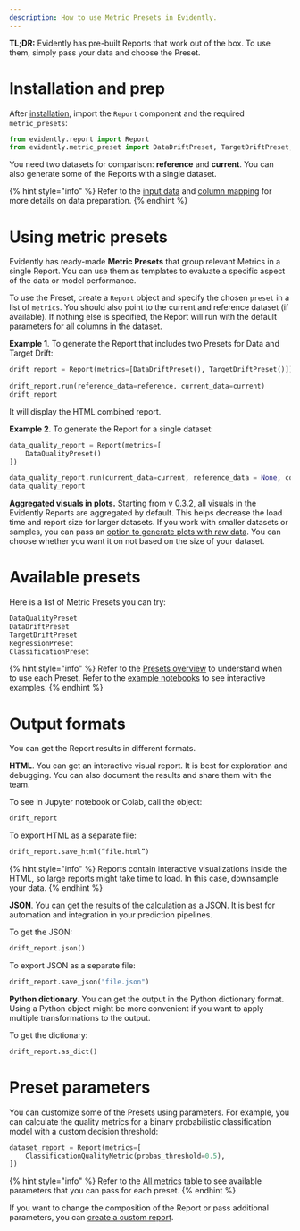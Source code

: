 ```yaml
---
description: How to use Metric Presets in Evidently.
---   
```


**TL;DR:** Evidently has pre-built Reports that work out of the box. To use them, simply pass your data and choose the Preset. 

# Installation and prep

After [installation](../installation/install-evidently.md), import the `Report` component and the required `metric_presets`:

```python
from evidently.report import Report
from evidently.metric_preset import DataDriftPreset, TargetDriftPreset, DataQualityPreset
```

You need two datasets for comparison: **reference** and **current**. You can also generate some of the Reports with a single dataset. 

{% hint style="info" %} 
Refer to the [input data](../input-data/data-requirements.md) and [column mapping](../input-data/column-mapping.md) for more details on data preparation.
{% endhint %}

# Using metric presets 

Evidently has ready-made **Metric Presets** that group relevant Metrics in a single Report. You can use them as templates to evaluate a specific aspect of the data or model performance.

To use the Preset, create a `Report` object and specify the chosen `preset` in a list of `metrics`. You should also point to the current and reference dataset (if available). If nothing else is specified, the Report will run with the default parameters for all columns in the dataset.

**Example 1**. To generate the Report that includes two Presets for Data and Target Drift:

```python
drift_report = Report(metrics=[DataDriftPreset(), TargetDriftPreset()])
 
drift_report.run(reference_data=reference, current_data=current)
drift_report
```
 
It will display the HTML combined report. 

**Example 2**. To generate the Report for a single dataset:

```python
data_quality_report = Report(metrics=[
    DataQualityPreset()
])

data_quality_report.run(current_data=current, reference_data = None, column_mapping=None)
data_quality_report
```

**Aggregated visuals in plots.** Starting from v 0.3.2, all visuals in the Evidently Reports are aggregated by default. This helps decrease the load time and report size for larger datasets. If you work with smaller datasets or samples, you can pass an [option to generate plots with raw data](../customization/report-data-aggregation.md). You can choose whether you want it on not based on the size of your dataset.

# Available presets

Here is a list of Metric Presets you can try:

```python
DataQualityPreset
DataDriftPreset
TargetDriftPreset 
RegressionPreset
ClassificationPreset
```

{% hint style="info" %} 
Refer to the [Presets overview](../presets/all-presets.md) to understand when to use each Preset. Refer to the [example notebooks](../examples/examples.md) to see interactive examples.
{% endhint %}

# Output formats 

You can get the Report results in different formats. 

**HTML**. You can get an interactive visual report. It is best for exploration and debugging. You can also document the results and share them with the team. 

To see in Jupyter notebook or Colab, call the object: 

```python
drift_report
```

To export HTML as a separate file: 

```python
drift_report.save_html(“file.html”)
```

{% hint style="info" %} 
Reports contain interactive visualizations inside the HTML, so large reports might take time to load. In this case, downsample your data. 
{% endhint %}

**JSON**. You can get the results of the calculation as a JSON. It is best for automation and integration in your prediction pipelines. 

To get the JSON:

```python
drift_report.json()
```

To export JSON as a separate file: 

```python
drift_report.save_json("file.json")
```

**Python dictionary**. You can get the output in the Python dictionary format. Using a Python object might be more convenient if you want to apply multiple transformations to the output.

To get the dictionary:

```python
drift_report.as_dict()
```

# Preset parameters 

You can customize some of the Presets using parameters. For example, you can calculate the quality metrics for a binary probabilistic classification model with a custom decision threshold:

```python
dataset_report = Report(metrics=[
    ClassificationQualityMetric(probas_threshold=0.5),
])
```
{% hint style="info" %} 
Refer to the [All metrics](../reference/all-metrics.md) table to see available parameters that you can pass for each preset.
{% endhint %}

If you want to change the composition of the Report or pass additional parameters, you can [create a custom report](custom-report.md).
